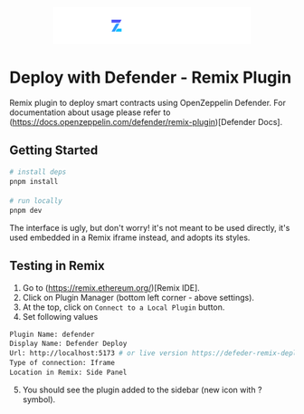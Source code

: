 <p align="center">
  <img src="./src/docs/banner.png" width="350px" alt="OpenZeppelin Logo">
</p>

# Deploy with Defender - Remix Plugin

Remix plugin to deploy smart contracts using OpenZeppelin Defender. For documentation about usage please refer to (https://docs.openzeppelin.com/defender/remix-plugin)[Defender Docs].

## Getting Started

```bash
# install deps
pnpm install

# run locally
pnpm dev
```

The interface is ugly, but don't worry! it's not meant to be used directly, it's used embedded in a Remix iframe instead, and adopts its styles.

## Testing in Remix

1. Go to (https://remix.ethereum.org/)[Remix IDE].
2. Click on Plugin Manager (bottom left corner - above settings).
3. At the top, click on `Connect to a Local Plugin` button.
4. Set following values
```bash
Plugin Name: defender
Display Name: Defender Deploy
Url: http://localhost:5173 # or live version https://defeder-remix-deploy.netlify.app/
Type of connection: Iframe
Location in Remix: Side Panel
```
5. You should see the plugin added to the sidebar (new icon with ? symbol).